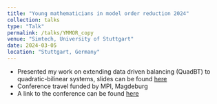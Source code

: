 ```yaml
---
title: "Young mathematicians in model order reduction 2024"
collection: talks
type: "Talk"
permalink: /talks/YMMOR_copy
venue: "Simtech, University of Stuttgart"
date: 2024-03-05
location: "Stuttgart, Germany"
---
```


* Presented my work on extending data driven balancing (QuadBT) to quadratic-bilinear systems, slides can be found [here](slides\YMMOR_copy.pdf)
* Conference travel funded by MPI, Magdeburg
* A link to the conference can be found [here](https://www.ymmor2024.uni-stuttgart.de)